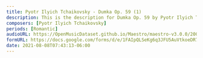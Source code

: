 ```yaml
---
title: Pyotr Ilyich Tchaikovsky - Dumka Op. 59 (1)
description: This is the description for Dumka Op. 59 by Pyotr Ilyich Tchaikovsky
composers: [Pyotr Ilyich Tchaikovsky]
periods: [Romantic]
audioURL: https://OpenMusicDataset.github.io/Maestro/maestro-v3.0.0/2008/MIDI-Unprocessed_17_R2_2008_01-04_ORIG_MID--AUDIO_17_R2_2008_wav--2.midi
formURL: https://docs.google.com/forms/d/e/1FAIpQLSeKg6q3JFU5AuVtkoeDR7z3VW4-NK_C-9a5mVuS0xOPdP_rvg/viewform
date: 2021-08-08T07:43:13-06:00
---
```

